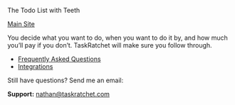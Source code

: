 The Todo List with Teeth

[Main Site](https://taskratchet.com)

You decide what you want to do, when you want to do it by, and how much you’ll pay if you don’t. TaskRatchet will make sure you follow through.

- [Frequently Asked Questions](faq.md)
- [Integrations](integrations.md)

Still have questions? Send me an email:

**Support:** <a href="mailto:nathan@taskratchet.com" target="_blank" rel="nofollow noopener">nathan@taskratchet.com</a>
